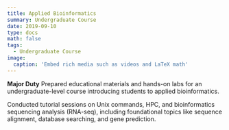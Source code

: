 ```yaml
---
title: Applied Bioinformatics
summary: Undergraduate Course
date: 2019-09-10
type: docs
math: false
tags:
  - Undergraduate Course
image:
  caption: 'Embed rich media such as videos and LaTeX math'
---
```



**Major Duty**
Prepared educational materials and hands-on labs for an undergraduate-level course introducing students to applied bioinformatics.


Conducted tutorial sessions on Unix commands, HPC, and bioinformatics sequencing analysis (RNA-seq), including foundational topics like sequence alignment, database searching, and gene prediction. 

